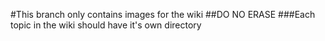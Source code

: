 #This branch only contains images for the wiki
##DO NO ERASE
###Each topic in the wiki should have it's own directory
